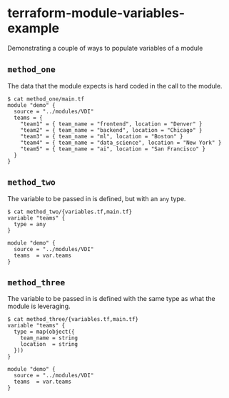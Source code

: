 # terraform-module-variables-example

Demonstrating a couple of ways to populate variables of a module

## `method_one`

The data that the module expects is hard coded in the call to the module.

```
$ cat method_one/main.tf
module "demo" {
  source = "../modules/VDI"
  teams = {
    "team1" = { team_name = "frontend", location = "Denver" }
    "team2" = { team_name = "backend", location = "Chicago" }
    "team3" = { team_name = "ml", location = "Boston" }
    "team4" = { team_name = "data_science", location = "New York" }
    "team5" = { team_name = "ai", location = "San Francisco" }
  }
}
```

## `method_two`

The variable to be passed in is defined, but with an `any` type.

```
$ cat method_two/{variables.tf,main.tf}
variable "teams" {
  type = any
}

module "demo" {
  source = "../modules/VDI"
  teams  = var.teams
}
```

## `method_three`

The variable to be passed in is defined with the same type as what the module is leveraging.

```
$ cat method_three/{variables.tf,main.tf}
variable "teams" {
  type = map(object({
    team_name = string
    location  = string
  }))
}

module "demo" {
  source = "../modules/VDI"
  teams  = var.teams
}
```
